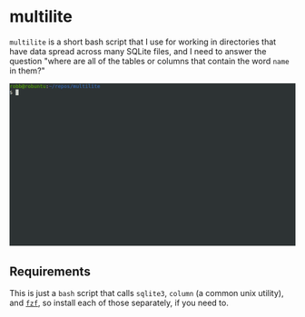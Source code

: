 multilite
=========

`multilite` is a short bash script that I use for working in directories that have
data spread across many SQLite files, and I need to answer the question "where are
all of the tables or columns that contain the word `name` in them?"

![demo](./multilite.gif)

Requirements
------------

This is just a `bash` script that calls `sqlite3`, `column` (a common unix utility),
and [`fzf`](https://github.com/junegunn/fzf), so install each of those separately, if
you need to.

